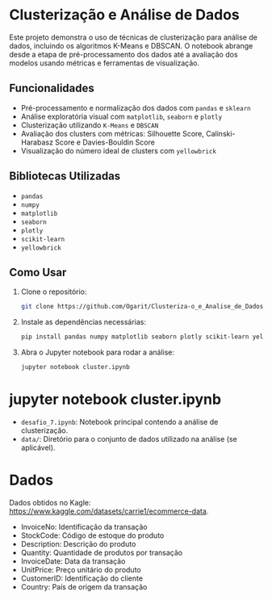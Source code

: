 # Clusterização e Análise de Dados

Este projeto demonstra o uso de técnicas de clusterização para análise de dados, incluindo os algoritmos K-Means e DBSCAN. O notebook abrange desde a etapa de pré-processamento dos dados até a avaliação dos modelos usando métricas e ferramentas de visualização.

## Funcionalidades
- Pré-processamento e normalização dos dados com `pandas` e `sklearn`
- Análise exploratória visual com `matplotlib`, `seaborn` e `plotly`
- Clusterização utilizando `K-Means` e `DBSCAN`
- Avaliação dos clusters com métricas: Silhouette Score, Calinski-Harabasz Score e Davies-Bouldin Score
- Visualização do número ideal de clusters com `yellowbrick`

## Bibliotecas Utilizadas
- `pandas`
- `numpy`
- `matplotlib`
- `seaborn`
- `plotly`
- `scikit-learn`
- `yellowbrick`

## Como Usar
1. Clone o repositório:
   ```bash
   git clone https://github.com/Ogarit/Clusteriza-o_e_Analise_de_Dados_de_um_E-Commerce.git
   ```
2. Instale as dependências necessárias:
   ```bash
   pip install pandas numpy matplotlib seaborn plotly scikit-learn yellowbrick
   ```
3. Abra o Jupyter notebook para rodar a análise:
   ```bash
   jupyter notebook cluster.ipynb
   ```

# jupyter notebook cluster.ipynb
- `desafio_7.ipynb`: Notebook principal contendo a análise de clusterização.
- `data/`: Diretório para o conjunto de dados utilizado na análise (se aplicável).

# Dados
Dados obtidos no Kagle: https://www.kaggle.com/datasets/carrie1/ecommerce-data.

- InvoiceNo: Identificação da transação
- StockCode: Código de estoque do produto
- Description: Descrição do produto
- Quantity: Quantidade de produtos por transação
- InvoiceDate: Data da transação
- UnitPrice: Preço unitário do produto
- CustomerID: Identificação do cliente
- Country: País de origem da transação
